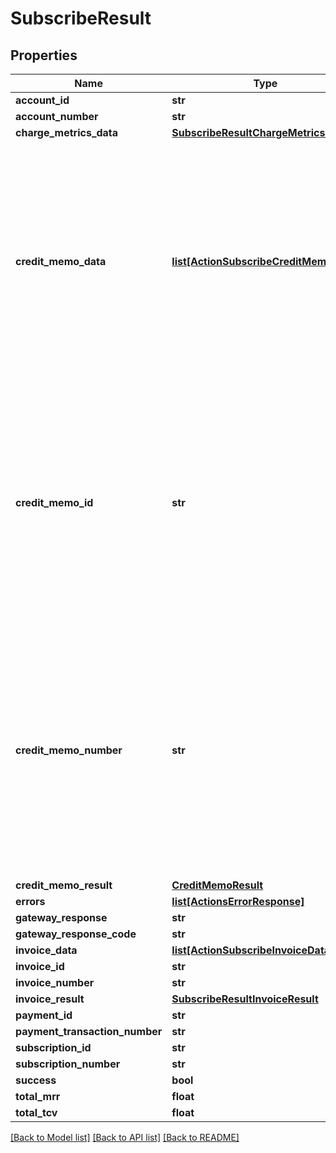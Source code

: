 # SubscribeResult

## Properties
Name | Type | Description | Notes
------------ | ------------- | ------------- | -------------
**account_id** | **str** |  | [optional] 
**account_number** | **str** |  | [optional] 
**charge_metrics_data** | [**SubscribeResultChargeMetricsData**](SubscribeResultChargeMetricsData.md) |  | [optional] 
**credit_memo_data** | [**list[ActionSubscribeCreditMemoData]**](ActionSubscribeCreditMemoData.md) | Container for credit memo data.  **Note**: This field is only available if you have the Invoice Settlement feature enabled and set the &#x60;X-Zuora-WSDL-Version&#x60; request header to &#x60;107&#x60; or later.  | [optional] 
**credit_memo_id** | **str** | The ID of the credit memo.  **Note**: This field is only available if you have the Invoice Settlement feature enabled and set the &#x60;X-Zuora-WSDL-Version&#x60; request header to &#x60;107&#x60; or later.  | [optional] 
**credit_memo_number** | **str** | The number of the credit memo.  **Note**: This field is only available if you have the Invoice Settlement feature enabled and set the &#x60;X-Zuora-WSDL-Version&#x60; request header to &#x60;107&#x60; or later.  | [optional] 
**credit_memo_result** | [**CreditMemoResult**](CreditMemoResult.md) |  | [optional] 
**errors** | [**list[ActionsErrorResponse]**](ActionsErrorResponse.md) |  | [optional] 
**gateway_response** | **str** |  | [optional] 
**gateway_response_code** | **str** |  | [optional] 
**invoice_data** | [**list[ActionSubscribeInvoiceData]**](ActionSubscribeInvoiceData.md) |  | [optional] 
**invoice_id** | **str** |  | [optional] 
**invoice_number** | **str** |  | [optional] 
**invoice_result** | [**SubscribeResultInvoiceResult**](SubscribeResultInvoiceResult.md) |  | [optional] 
**payment_id** | **str** |  | [optional] 
**payment_transaction_number** | **str** |  | [optional] 
**subscription_id** | **str** |  | [optional] 
**subscription_number** | **str** |  | [optional] 
**success** | **bool** |  | [optional] 
**total_mrr** | **float** |  | [optional] 
**total_tcv** | **float** |  | [optional] 

[[Back to Model list]](../README.md#documentation-for-models) [[Back to API list]](../README.md#documentation-for-api-endpoints) [[Back to README]](../README.md)


